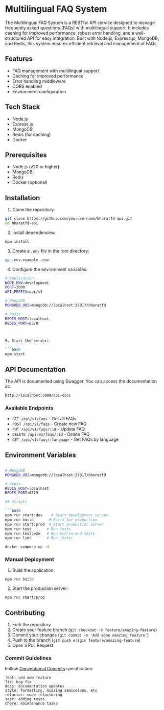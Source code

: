 # Multilingual FAQ System

The Multilingual FAQ System is a RESTful API service designed to manage frequently asked questions (FAQs) with multilingual support. It includes caching for improved performance, robust error handling, and a well-structured API for easy integration. Built with Node.js, Express.js, MongoDB, and Redis, this system ensures efficient retrieval and management of FAQs.

## Features

- FAQ management with multilingual support
- Caching for improved performance
- Error handling middleware
- CORS enabled
- Environment configuration

## Tech Stack

- Node.js
- Express.js
- MongoDB
- Redis (for caching)
- Docker

## Prerequisites

- Node.js (v20 or higher)
- MongoDB
- Redis
- Docker (optional)

## Installation

1. Clone the repository:

```bash
git clone https://github.com/yourusername/bharatfd-api.git
cd bharatfd-api
```

2. Install dependencies:

```bash
npm install
```

3. Create a `.env` file in the root directory:

```bash
cp .env.example .env
```

4. Configure the environment variables:

````bash
# Application
NODE_ENV=development
PORT=3000
API_PREFIX=api/v1

# MongoDB
MONGODB_URI=mongodb://localhost:27017/bharatfd

# Redis
REDIS_HOST=localhost
REDIS_PORT=6379



5. Start the server:

```bash
npm start
````

## API Documentation

The API is documented using Swagger. You can access the documentation at:

```bash
http://localhost:3000/api-docs
```

### Available Endpoints

- `GET /api/v1/faqs` - Get all FAQs
- `POST /api/v1/faqs` - Create new FAQ
- `PUT /api/v1/faqs/:id` - Update FAQ
- `DELETE /api/v1/faqs/:id` - Delete FAQ
- `GET /api/v1/faqs/:language` - Get FAQs by language

## Environment Variables

````bash

# MongoDB
MONGODB_URI=mongodb://localhost:27017/bharatfd

# Redis
REDIS_HOST=localhost
REDIS_PORT=6379

## Scripts

```bash
npm run start:dev    # Start development server
npm run build       # Build for production
npm run start:prod  # Start production server
npm run test       # Run tests
npm run test:e2e   # Run end-to-end tests
npm run lint       # Run linter
````

```bash
docker-compose up -d
```

### Manual Deployment

1. Build the application:

```bash
npm run build
```

2. Start the production server:

```bash
npm run start:prod
```

## Contributing

1. Fork the repository
2. Create your feature branch (`git checkout -b feature/amazing-feature`)
3. Commit your changes (`git commit -m 'Add some amazing feature'`)
4. Push to the branch (`git push origin feature/amazing-feature`)
5. Open a Pull Request

### Commit Guidelines

Follow [Conventional Commits](https://www.conventionalcommits.org/) specification:

```
feat: add new feature
fix: bug fix
docs: documentation updates
style: formatting, missing semicolons, etc
refactor: code refactoring
test: adding tests
chore: maintenance tasks
```

